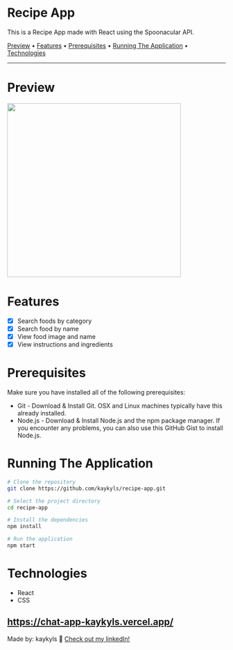 <div>
<h1>Recipe App</h1>
<p>This is a Recipe App made with React using the Spoonacular API.</p>

<p>
  <a href="#preview">Preview</a> •
  <a href="#features">Features</a> •
  <a href="#prerequisites">Prerequisites</a> •
  <a href="#running-the-application">Running The Application</a> •
  <a href="#technologies">Technologies</a>
</p>
</div>

---

# Preview
<a href="https://kaykyls-recipe-app.netlify.app/"><img height="400px" width="400px" src="https://kaykyls.github.io/img/recipe-app.png"/></a>

# Features
- [x] Search foods by category
- [x] Search food by name
- [x] View food image and name
- [x] View instructions and ingredients

# Prerequisites
Make sure you have installed all of the following prerequisites:

- Git - Download & Install Git. OSX and Linux machines typically have this already installed.
- Node.js - Download & Install Node.js and the npm package manager. If you encounter any problems, you can also use this GitHub Gist to install Node.js.

# Running The Application
```bash
# Clone the repository
git clone https://github.com/kaykyls/recipe-app.git

# Select the project directory
cd recipe-app

# Install the dependencies
npm install

# Run the application
npm start
```

# Technologies
- React
- CSS

https://chat-app-kaykyls.vercel.app/
---
Made by: kaykyls 👋 [Check out my linkedIn!](https://www.linkedin.com/in/devkayky)
